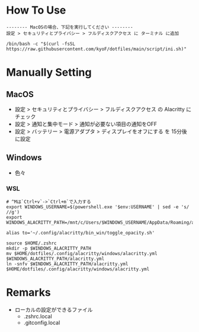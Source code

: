 # How To Use
```
-------- MacOSの場合、下記を実行してください --------
設定 > セキュリティとプライバシー > フルディスクアクセス に ターミナル に追加
```
```
/bin/bash -c "$(curl -fsSL https://raw.githubusercontent.com/kyoF/dotfiles/main/script/ini.sh)"
```

# Manually Setting
## MacOS
* 設定 > セキュリティとプライバシー > フルディスクアクセス の Alacritty にチェック
* 設定 > 通知と集中モード > 通知が必要ない項目の通知をOFF
* 設定 > バッテリー > 電源アダプタ > ディスプレイをオフにする を 15分後 に設定
## Windows
* 色々
### WSL
```.zshrc.local
# ^Mは`Ctrl+v`->`Ctrl+m`で入力する
export WINDOWS_USERNAME=$(powershell.exe '$env:USERNAME' | sed -e 's///g')
export WINDOWS_ALACRITTY_PATH=/mnt/c/Users/$WINDOWS_USERNAME/AppData/Roaming/alacritty

alias to='~/.config/alacritty/bin_win/toggle_opacity.sh'
```
```terminal
source $HOME/.zshrc
mkdir -p $WINDOWS_ALACRITTY_PATH
mv $HOME/dotfiles/.config/alacritty/windows/alacritty.yml $WINDOWS_ALACRITTY_PATH/alacritty.yml
ln -snfv $WINDOWS_ALACRITTY_PATH/alacritty.yml $HOME/dotfiles/.config/alacritty/windows/alacritty.yml
```
 
# Remarks
* ローカルの設定ができるファイル
  * .zshrc.local
  * .gitconfig.local

